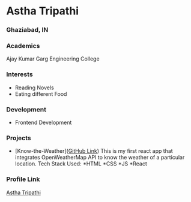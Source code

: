# Astha Tripathi

### Ghaziabad, IN


### Academics

Ajay Kumar Garg Engineering College

### Interests

- Reading Novels
- Eating different Food

### Development

- Frontend Development

### Projects

- [Know-the-Weather]([GitHub Link](https://github.com/Astha369/Know-The-Weather.git)) This is my first react app that integrates OpenWeatherMap API to know the weather of a particular location.
Tech Stack Used:
*HTML *CSS *JS *React

### Profile Link

[Astha Tripathi](https://github.com/Astha369)

